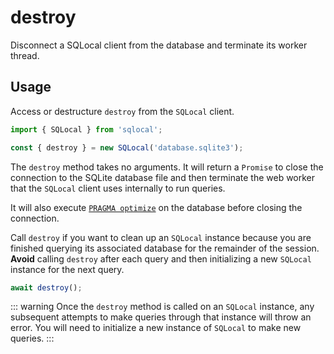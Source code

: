 # destroy

Disconnect a SQLocal client from the database and terminate its worker thread.

## Usage

Access or destructure `destroy` from the `SQLocal` client.

```javascript
import { SQLocal } from 'sqlocal';

const { destroy } = new SQLocal('database.sqlite3');
```

The `destroy` method takes no arguments. It will return a `Promise` to close the connection to the SQLite database file and then terminate the web worker that the `SQLocal` client uses internally to run queries.

It will also execute [`PRAGMA optimize`](https://www.sqlite.org/pragma.html#pragma_optimize) on the database before closing the connection.

Call `destroy` if you want to clean up an `SQLocal` instance because you are finished querying its associated database for the remainder of the session. **Avoid** calling `destroy` after each query and then initializing a new `SQLocal` instance for the next query.

```javascript
await destroy();
```

::: warning
Once the `destroy` method is called on an `SQLocal` instance, any subsequent attempts to make queries through that instance will throw an error. You will need to initialize a new instance of `SQLocal` to make new queries.
:::
